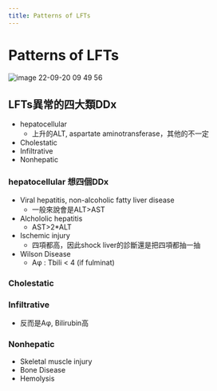 ```yaml
---
title: Patterns of LFTs
---
```

# Patterns of LFTs


![image 22-09-20 09 49 56](https://i.imgur.com/h5JthoF.png)

## LFTs異常的四大類DDx
* hepatocellular
	* 上升的ALT, aspartate aminotransferase，其他的不一定
* Cholestatic
* Infiltrative
* Nonhepatic

### hepatocellular 想四個DDx
* Viral hepatitis, non-alcoholic fatty liver disease
	* 一般來說會是ALT>AST
* Alchololic hepatitis
	* AST>2*ALT
* Ischemic injury
	* 四項都高，因此shock liver的診斷還是把四項都抽一抽
* Wilson Disease
	* Aφ : Tbili < 4 (if fulminat)

### Cholestatic

### Infiltrative

* 反而是Aφ, Bilirubin高

### Nonhepatic
* Skeletal muscle injury
* Bone Disease
* Hemolysis
